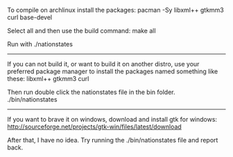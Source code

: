 To compile on archlinux install the packages:
	pacman -Sy libxml++ gtkmm3 curl base-devel

Select all and then use the build command:
	make all

Run with 
	./nationstates

----

If you can not build it, or want to build it on another distro, use your preferred package manager to install the packages named something like these:
	libxml++ gtkmm3 curl

Then run double click the nationstates file in the bin folder.
	./bin/nationstates

----

If you want to brave it on windows, download and install gtk for windows:
	http://sourceforge.net/projects/gtk-win/files/latest/download

After that, I have no idea. Try running the ./bin/nationstates file and report back.

